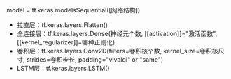model = tf.keras.modelsSequential([网络结构])
- 拉直层：tf.keras.layers.Flatten()
- 全连接层：tf.keras.layers.Dense(神经元个数, [[activation]]="激活函数", [[kernel_regularizer]]=哪种正则化)
- 卷积层：tf.keras.layers.Conv2D(filters=卷积核个数, kernel_size=卷积核尺寸, strides=卷积步长, padding="vivaldi" or "same")
- LSTM层：tf.keras.layers.LSTM()